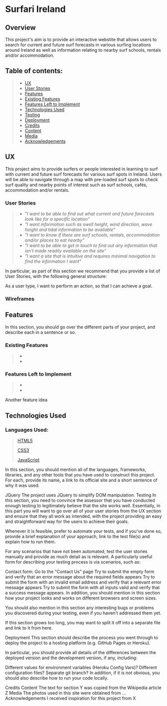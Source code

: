 # Surfari Ireland
<!-- Image here -->
<!-- Link to the live site here -->

<h2>Overview</h2>
This project's aim is to provide an interactive webstite that allows users to search for current and future surf forecasts in various surfing locations around Ireland as well as information relating to nearby surf schools, rentals and/or accommodation. 

## Table of contents:
> - [UX](#ux)
> - [User Stories](#user-stories)
> - [Features](#features)
> - [Existing Features](#existing-features)
> - [Features Left to Implement](#features-left-to-implement)
> - [Technologies Used](#technologies-used)
> - [Testing](#testing)
> - [Deployment](#deployment)
> - [Credits](#credits)
> - [Content](#content)   
> - [Media](#media)  
> - [Acknowledgements](#acknowledgements)  



## UX
This project aims to provide surfers or people interested in learning to surf with current and future surf forecasts for various surf spots in Ireland. Users will be able to navigate through a map with pre-loaded surf spots to check surf quality and nearby points of interest such as surf schools, cafés, accommodation and/or rentals.

### User Stories

> - _"I want to be able to find out what current and future forecasts look like for a specific location"_
> - _"I want information such as swell height, wind direction, wave height and tidal information to be available"_
> - _"I want to know if there are surf schools, rentals, accommodation and/or places to eat nearby"_
> - _"I want to be able to get in touch to find out any information that isn't made readily available on the site"_
> - _"I want a site that is intuitive and requires minimal navigation to find the information I want"_

In particular, as part of this section we recommend that you provide a list of User Stories, with the following general structure:

As a user type, I want to perform an action, so that I can achieve a goal.
### Wireframes

## Features
In this section, you should go over the different parts of your project, and describe each in a sentence or so.

### Existing Features
> - 
> - 

### Features Left to Implement
> - 
> - 
Another feature idea


## Technologies Used
### Languages Used:
> [HTML5](https://en.wikipedia.org/wiki/HTML5)
>
> [CSS3](https://en.wikipedia.org/wiki/CSS)
>
> [JavaScript](https://en.wikipedia.org/wiki/JavaScript)


In this section, you should mention all of the languages, frameworks, libraries, and any other tools that you have used to construct this project. For each, provide its name, a link to its official site and a short sentence of why it was used.

JQuery
The project uses JQuery to simplify DOM manipulation.
Testing
In this section, you need to convince the assessor that you have conducted enough testing to legitimately believe that the site works well. Essentially, in this part you will want to go over all of your user stories from the UX section and ensure that they all work as intended, with the project providing an easy and straightforward way for the users to achieve their goals.

Whenever it is feasible, prefer to automate your tests, and if you've done so, provide a brief explanation of your approach, link to the test file(s) and explain how to run them.

For any scenarios that have not been automated, test the user stories manually and provide as much detail as is relevant. A particularly useful form for describing your testing process is via scenarios, such as:

Contact form:
Go to the "Contact Us" page
Try to submit the empty form and verify that an error message about the required fields appears
Try to submit the form with an invalid email address and verify that a relevant error message appears
Try to submit the form with all inputs valid and verify that a success message appears.
In addition, you should mention in this section how your project looks and works on different browsers and screen sizes.

You should also mention in this section any interesting bugs or problems you discovered during your testing, even if you haven't addressed them yet.

If this section grows too long, you may want to split it off into a separate file and link to it from here.

Deployment
This section should describe the process you went through to deploy the project to a hosting platform (e.g. GitHub Pages or Heroku).

In particular, you should provide all details of the differences between the deployed version and the development version, if any, including:

Different values for environment variables (Heroku Config Vars)?
Different configuration files?
Separate git branch?
In addition, if it is not obvious, you should also describe how to run your code locally.

Credits
Content
The text for section Y was copied from the Wikipedia article Z
Media
The photos used in this site were obtained from ...
Acknowledgements
I received inspiration for this project from X
